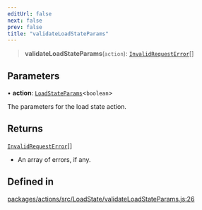 ```yaml
---
editUrl: false
next: false
prev: false
title: "validateLoadStateParams"
---
```


> **validateLoadStateParams**(`action`): [`InvalidRequestError`](/reference/tevm/errors/classes/invalidrequesterror/)[]

## Parameters

• **action**: [`LoadStateParams`](/reference/tevm/actions/type-aliases/loadstateparams/)\<`boolean`\>

The parameters for the load state action.

## Returns

[`InvalidRequestError`](/reference/tevm/errors/classes/invalidrequesterror/)[]

- An array of errors, if any.

## Defined in

[packages/actions/src/LoadState/validateLoadStateParams.js:26](https://github.com/qbzzt/tevm-monorepo/blob/main/packages/actions/src/LoadState/validateLoadStateParams.js#L26)
